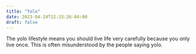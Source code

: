 ```yaml
---
title: "Yolo"
date: 2023-04-24T12:33:26-04:00
draft: false
---
```


The yolo lifestyle means you should live life very carefully because you only live once. This is
often misunderstood by the people saying yolo.
